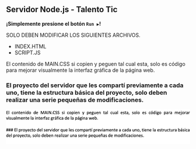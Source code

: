 ## Servidor Node.js - Talento Tic

**¡Simplemente presione el botón `Run ▶️`!**

SOLO DEBEN MODIFICAR LOS SIGUIENTES ARCHIVOS.

-  INDEX.HTML
-  SCRIPT.JS

El contenido de MAIN.CSS si copien y peguen tal cual esta, solo es código para mejorar visualmente la interfaz gráfica de la página web.

### El proyecto del servidor que les compartí previamente a cada uno, tiene la estructura básica del proyecto, solo deben realizar una serie pequeñas de modificaciones.
![image](image.png)